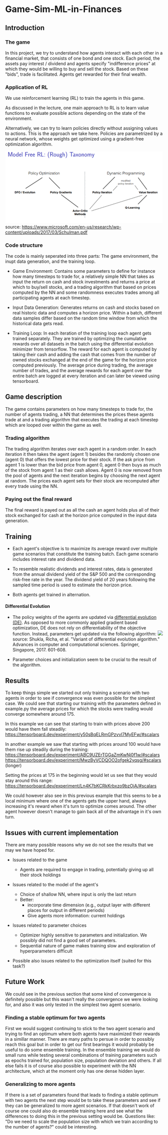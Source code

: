 # Game-Sim-ML-in-Finances


## Introduction
### The game
In this project, we try to understand how agents 
interact with each other in a financial market,
that consists of one bond and one stock.
Each period, the assets pay interest / dividend and agents
specify "indifference prices" at which they would be willing to
buy and sell the stock. Based on these "bids", trade is facilitated.
Agents get rewarded for their final wealth.

### Application of RL
We use reinforcement learning (RL) to train the agents in this game.

As discussed in the lecture, one main approach 
to RL is to learn value functions 
to evaluate possible actions depending on the state of the environment.

Alternatively, we can try to learn policies directly
without assigning values to actions.
This is the approach we take here.
Policies are parametrized by a neural network, whose weights
get optimized using a gradient-free optimization algorithm.

![](rl_overview.PNG)
source: https://www.microsoft.com/en-us/research/wp-content/uploads/2017/03/Schulman.pdf
### Code structure

The code is mainly seperated into three parts: The game environment, the inupt data generation, and the training loop.

- Game Environment: Contains some parameters to define for instance how many timesteps to trade for, a relatively simple NN that takes as input the return on cash and stock investments and returns a price at which to buy/sell stocks, and a trading algorithm that based on prices computed by the NN and some randomness executes trades among all participating agents at each timestep. 

- Input Data Generation: Generates returns on cash and stocks based on real historic data and computes a horizon price. Within a batch, different data samples differ based on the random time window from which the historical data gets read.

- Training Loop: In each iteration of the training loop each agent gets trained separately. They are trained by optimizing the cumulative rewards over all datasets in the batch using the differential evolution minimizer from tensorflow. The reward for each agent is computed by taking their cash and adding the cash that comes from the number of owned stocks exchanged at the end of the game for the horizon price computed previously. The average price during trading, the average number of trades, and the average rewards for each agent over the entire batch are logged at every iteration and can later be viewed using tensorboard.

## Game description
The game contains parameters on how many timesteps to trade for, the number of agents trading, a NN that determines the prices these agents trade at and a trading algorithm that executes the trading at each timestep which are looped over within the game as well.

### Trading algorithm
The trading algorithm iterates over each agent in a random order. In each iteration it then takes the agent (agent 1) besides the randomly chosen one (agent 0) that offers the lowest price for their stock. If the ask price from agent 1 is lower than the bid price from agent 0, agent 0 then buys as much of the stock from agent 1 as their cash allows. Agent 0 is now removed from the pool of agents and the next iteration begins by choosing the next agent at random. The prices each agent sets for their stock are recomputed after every trade using the NN.

### Paying out the final reward
The final reward is payed out as all the cash an agent holds plus all of their stock exchanged for cash at the horizon price computed in the input data generation.

## Training
- Each agent's objective is to maximize its average reward
over multiple game scenarios that constitute the training batch.
Each game scenario includes interest rate and dividend data.

- To resemble realistic dividends and interest rates,
data is generated from the annual dividend yield of the S&P 500
and the corresponding risk-free rate in the year.
The dividend yield of 20 years following the sampled time period
is used to estimate the horizon price.

- Both agents get trained in alternation.

#### Differential Evolution
- The policy weights of the agents are updated via [differential evolution (DE)](https://www.tensorflow.org/probability/api_docs/python/tfp/optimizer/differential_evolution_minimize).
As opposed to more commonly applied gradient based optimization,
DE does not rely on differentiability of the objective function.
Instead, parameters get updated via the following algorithm:
![](https://media.springernature.com/lw785/springer-static/image/chp%3A10.1007%2F978-981-10-3770-2_56/MediaObjects/417792_1_En_56_Figa_HTML.gif)
source:  Shukla, Richa, et al. "Variant of differential evolution algorithm." Advances in computer and computational sciences. Springer, Singapore, 2017. 601-608.


- Parameter choices and initialization seem to be crucial to the result of the algorithm.

## Results
To keep things simple we started out only training a scenario with two agents in order to see if convergence was even possible for the simplest case.
We could see that starting our training with the parameters defined in example.py the average prices for which the stocks were trading would converge somewhere around 175.

In this example we can see that starting to train with prices above 200 would have them fall steadily:
https://tensorboard.dev/experiment/y50sBqELRmGPzvvI7MyEFw/#scalars

In another example we saw that starting with prices around 100 would have them rise up steadily during the training:
https://tensorboard.dev/experiment/ABC9UZErTGGaZmKwNj0f1w/#scalars
https://tensorboard.dev/experiment/MwzByVCDQOO2ofgek2yqsg/#scalars (longer)

Setting the prices at 175 in the beginning would let us see that they would stay around this range:
https://tensorboard.dev/experiment/Ln4K7bKCRkKrbxzo9bzOjA/#scalars

We could however also see in this previous example that this seems to be a local minimum where one of the agents gets the upper hand, always increasing it's reward when it's turn to optimize comes around. The other agent however doesn't manage to gain back all of the advantage in it's own turn.

## Issues with current implementation
There are many possible reasons why we do not see the results that we may we have hoped for.
- Issues related to the game
  - Agents are required to engage in trading, potentially giving up all their stock holdings
- Issues related to the model of the agent's
  - Choice of shallow NN, where input is only the last return
  - Better: 
    - incorporate time dimension (e.g., output layer with different places for output in different periods)
    - Give agents more information: current holdings
- Issues related to parameter choices
  - Optimizer highly sensitive to parameters and initialization. We possibly did not find a good set of parameters.
  - Sequential nature of game makes training slow and exploration of hyperparameters difficult

- Possible also issues related to the optimization itself (suited for this task?)

## Future Work
We could see in the previous section that some kind of convergence is definitely possible but this wasn't really the convergence we were looking for, and also it was only tested in the simplest two agent scenario.

### Finding a stable optimum for two agents
First we would suggest continuing to stick to the two agent scenario and trying to find an optimum where both agents have maximized their rewards in a simillar manner.
There are many paths to persue in order to possibly reach this goal but in order to get our first bearings it would probably be useful to do some ensemble training. In the ensemble training we would do small runs while testing several combinations of training parameters such as epochs trained for, population size, population deviation and others. If all else fails it is of course also possible to experiment with the NN architecture, which at the moment only has one dense hidden layer.

### Generalizing to more agents
If there is a set of parameters found that leads to finding a stable optimum with two agents the next step would be to take these parameters and see if they can be generalized to more agent scenarios. If that doesn't work of course one could also do ensemble training here and see what the differences to doing this in the previous setting would be. Questions like: "Do we need to scale the population size with which we train according to the number of agents?" could be interesting.

